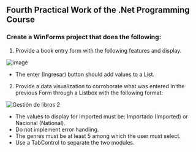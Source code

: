 ## Fourth Practical Work of the .Net Programming Course

### Create a WinForms project that does the following:

1. Provide a book entry form with the following features and display.

![image](https://user-images.githubusercontent.com/99146275/198011468-4dfef030-05ec-402e-8877-4dcebe3027d6.png)

* The enter (Ingresar) button should add values to a List.


2. Provide a data visualization to corroborate what was entered in the previous Form through a Listbox with the following format:

![Gestión de libros 2](https://user-images.githubusercontent.com/99146275/198011375-094d3662-ca7c-4bbe-a8dd-c6858e7b0da0.png)

* The values to display for Imported must be: Importado (Imported) or Nacional (National).
* Do not implement error handling.
* The genres must be at least 5 among which the user must select.
* Use a TabControl to separate the two modules.
